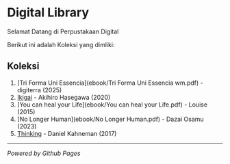 # Digital Library

Selamat Datang di Perpustakaan Digital

Berikut ini adalah Koleksi yang dimliki:
## Koleksi

1. [Tri Forma Uni Essencia](ebook/Tri Forma Uni Essencia wm.pdf) - digiterra (2025)
2. [Ikigai](ebook/Ikigai.pdf) - Akihiro Hasegawa (2020)
3. [You can heal your Life](ebook/You can heal your Life.pdf) - Louise (2015)
4. [No Longer Human](ebook/No Longer Human.pdf) - Dazai Osamu (2023)
5. [Thinking](ebook/Thinking.pdf) - Daniel Kahneman (2017)

---

*Powered by Github Pages*
